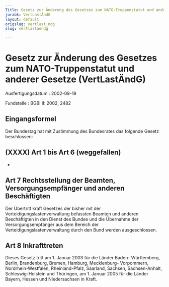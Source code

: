 ```yaml
---
Title: Gesetz zur Änderung des Gesetzes zum NATO-Truppenstatut und anderer Gesetze
jurabk: VertLastÄndG
layout: default
origslug: vertlast_ndg
slug: vertlastaendg

---
```


# Gesetz zur Änderung des Gesetzes zum NATO-Truppenstatut und anderer Gesetze (VertLastÄndG)

Ausfertigungsdatum
:   2002-09-19

Fundstelle
:   BGBl II: 2002, 2482



## Eingangsformel

Der Bundestag hat mit Zustimmung des Bundesrates das folgende Gesetz
beschlossen:


## (XXXX) Art 1 bis Art 6 (weggefallen)

-


## Art 7 Rechtsstellung der Beamten, Versorgungsempfänger und anderen Beschäftigten

Der Übertritt kraft Gesetzes der bisher mit der
Verteidigungslastenverwaltung befassten Beamten und anderen
Beschäftigten in den Dienst des Bundes und die Übernahme der
Versorgungsempfänger aus dem Bereich der Verteidigungslastenverwaltung
durch den Bund werden ausgeschlossen.


## Art 8 Inkrafttreten

Dieses Gesetz tritt am 1. Januar 2003 für die Länder Baden-
Württemberg, Berlin, Brandenburg, Bremen, Hamburg, Mecklenburg-
Vorpommern, Nordrhein-Westfalen, Rheinland-Pfalz, Saarland, Sachsen,
Sachsen-Anhalt, Schleswig-Holstein und Thüringen, am 1. Januar 2005
für die Länder Bayern, Hessen und Niedersachsen in Kraft.

